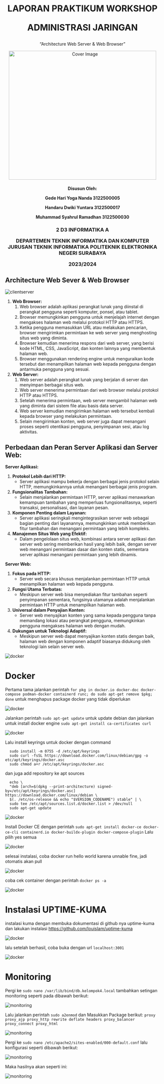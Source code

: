 ﻿<h1 align="center">
LAPORAN PRAKTIKUM WORKSHOP

**ADMINISTRASI JARINGAN**

</h1>
<p align="center">
“Architecture Web Server & Web Browser”
</p>

<p align="center">
    <img src="img/covernobg.png" alt="Cover Image" width="480" height="420">
</p>

<h4 align="center">

Disusun Oleh:

**Gede Hari Yoga Nanda  					3122500005**

**Handaru Dwiki Yuntara     				3122500017**

**Muhammad Syahrul Ramadhan				3122500030**

</h4>

<h3 align="center">

2 D3 INFORMATIKA A

DEPARTEMEN TEKNIK INFORMATIKA DAN KOMPUTER JURUSAN TEKNIK INFORMATIKA
POLITEKNIK ELEKTRONIKA NEGERI SURABAYA

2023/2024

</h3>


<h2>Architecture Web Sever & Web Browser</h2>

![clientserver](/img/Tugas6/client_server.png)

1. **Web Browser:**
   1. Web browser adalah aplikasi perangkat lunak yang diinstal di perangkat pengguna seperti komputer, ponsel, atau tablet.
   2. Browser memungkinkan pengguna untuk menjelajah internet dengan mengakses halaman web melalui protokol HTTP atau HTTPS.
   3. Ketika pengguna memasukkan URL atau melakukan pencarian, browser mengirimkan permintaan ke web server yang menghosting situs web yang diminta.
   4. Browser kemudian menerima respons dari web server, yang berisi kode HTML, CSS, JavaScript, dan konten lainnya yang membentuk halaman web.
   5. Browser menggunakan rendering engine untuk menguraikan kode tersebut dan menampilkan halaman web kepada pengguna dengan antarmuka pengguna yang sesuai.
2. **Web Server:**
   1. Web server adalah perangkat lunak yang berjalan di server dan menyimpan berbagai situs web.
   2. Web server menerima permintaan dari web browser melalui protokol HTTP atau HTTPS.
   3. Setelah menerima permintaan, web server mengambil halaman web yang diminta dari sistem file atau basis data server.
   4. Web server kemudian mengirimkan halaman web tersebut kembali kepada browser yang melakukan permintaan.
   5. Selain mengirimkan konten, web server juga dapat menangani proses seperti otentikasi pengguna, penyimpanan sesi, atau log aktivitas.

<h2>Perbedaan dan Peran Server Aplikasi dan Server Web:</h2>

**Server Aplikasi:**
1. **Protokol Lebih dari HTTP:** 
   - Server aplikasi mampu bekerja dengan berbagai jenis protokol selain HTTP, memungkinkannya untuk menangani berbagai jenis program.
2. **Fungsionalitas Tambahan:** 
   - Selain menjalankan permintaan HTTP, server aplikasi menawarkan kemampuan tambahan yang memperluas fungsionalitasnya, seperti transaksi, personalisasi, dan layanan pesan.
3. **Komponen Penting dalam Layanan:** 
   - Server aplikasi seringkali mengintegrasikan server web sebagai bagian penting dari layanannya, memungkinkan untuk memberikan fitur tambahan dan menangani permintaan yang lebih kompleks.
4. **Manajemen Situs Web yang Efektif:** 
   - Dalam pengelolaan situs web, kombinasi antara server aplikasi dan server web sering memberikan hasil yang lebih baik, dengan server web menangani permintaan dasar dan konten statis, sementara server aplikasi menangani permintaan yang lebih dinamis.

**Server Web:**
1. **Fokus pada HTTP:** 
   - Server web secara khusus menjalankan permintaan HTTP untuk menampilkan halaman web kepada pengguna.
2. **Fungsi Utama Terbatas:** 
   - Meskipun server web bisa menyediakan fitur tambahan seperti penyimpanan sementara, fungsinya utamanya adalah menjalankan permintaan HTTP untuk menampilkan halaman web.
3. **Universal dalam Penyajian Konten:** 
   - Server web menyajikan konten yang sama kepada pengguna tanpa memandang lokasi atau perangkat pengguna, memungkinkan pengguna mengakses halaman web dengan mudah.
4. **Dukungan untuk Teknologi Adaptif:** 
   - Meskipun server web dapat menyajikan konten statis dengan baik, halaman web dengan komponen adaptif biasanya didukung oleh teknologi lain selain server web.
  
![docker](/img/Tugas6/docker.jpg)

# Docker

Pertama tama jalankan perintah `for pkg in docker.io docker-doc docker-compose podman-docker containerd runc; do sudo apt-get remove $pkg; done` untuk menghapus package docker yang tidak diperlukan

![docker](/img/Tugas6/docker1.png)

Jalankan perintah `sudo apt-get update` untuk update debian dan jalankan untuk install docker engine `sudo apt-get install ca-certificates curl`

![docker](/img/Tugas6/docker2.png)

Lalu install keyrings untuk docker dengan command

      sudo install -m 0755 -d /etc/apt/keyrings
      sudo curl -fsSL https://download.docker.com/linux/debian/gpg -o etc/apt/keyrings/docker.asc
      sudo chmod a+r /etc/apt/keyrings/docker.asc

dan juga add repository ke apt sources 

      echo \
      "deb [arch=$(dpkg --print-architecture) signed-by=/etc/apt/keyrings/docker.asc] https://download.docker.com/linux/debian \
      $(. /etc/os-release && echo "$VERSION_CODENAME") stable" | \
      sudo tee /etc/apt/sources.list.d/docker.list > /dev/null
      sudo apt-get update

![docker](/img/Tugas6/docker3.png)

Install Docker CE dengan perintah `sudo apt-get install docker-ce docker-ce-cli containerd.io docker-buildx-plugin docker-compose-plugin` Lalu pilih yes semua

![docker](/img/Tugas6/docker4.png)

selesai instalasi, coba docker run hello world karena unnable fine, jadi otomatis akan pull

![docker](/img/Tugas6/docker5.png)

coba cek container dengan perintah `docker ps -a`

![docker](/img/Tugas6/docker6.png)

# Instalasi UPTIME-KUMA

instalasi kuma dengan membuka dokumentasi di github nya uptime-kuma dan lakukan instalasi https://github.com/louislam/uptime-kuma

![docker](/img/Tugas6/docker7.png)

lalu setelah berhasil, coba buka dengan url `localhost:3001 `

![docker](/img/Tugas6/docker8.png)

# Monitoring 

Pergi ke `sudo nano /var/lib/bind/db.kelompok4.local` tambahkan setingan monitoring seperti pada dibawah berikut:

![monitoring](/img/Tugas6/monitoring1.png)

Lalu jalankan perintah `sudo a2enmod` dan Masukkan Package berikut:
`proxy proxy_ajp proxy_http rewrite deflate headers proxy_balancer proxy_connect proxy_html`

![monitoring](/img/Tugas6/monitoring2.png)

Pergi ke `sudo nano /etc/apache2/sites-enabled/000-default.conf` lalu konfigurasi seperti dibawah berikut:

![monitoring](/img/Tugas6/monitoring3.png)

Maka hasilnya akan seperti ini:

![monitoring](/img/Tugas6/monitoring4.jpeg)